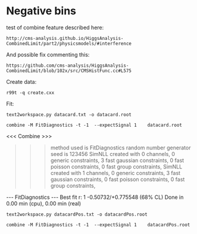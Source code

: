 Negative bins
====

test of combine feature described here:

    http://cms-analysis.github.io/HiggsAnalysis-CombinedLimit/part2/physicsmodels/#interference


And possible fix commenting this:
    
    https://github.com/cms-analysis/HiggsAnalysis-CombinedLimit/blob/102x/src/CMSHistFunc.cc#L575
    
    

    
    
Create data:

    r99t -q create.cxx
    
    
Fit:

    text2workspace.py datacard.txt -o datacard.root
              
    combine -M FitDiagnostics -t -1  --expectSignal 1    datacard.root
    
    
 <<< Combine >>> 
>>> method used is FitDiagnostics
>>> random number generator seed is 123456
SimNLL created with 0 channels, 0 generic constraints, 3 fast gaussian constraints, 0 fast poisson constraints, 0 fast group constraints, 
SimNLL created with 1 channels, 0 generic constraints, 3 fast gaussian constraints, 0 fast poisson constraints, 0 fast group constraints, 

 --- FitDiagnostics ---
Best fit r: 1  -0.50732/+0.775548  (68% CL)
Done in 0.00 min (cpu), 0.00 min (real)



    
    
    text2workspace.py datacardPos.txt -o datacardPos.root
              
    combine -M FitDiagnostics -t -1  --expectSignal 1    datacardPos.root
    